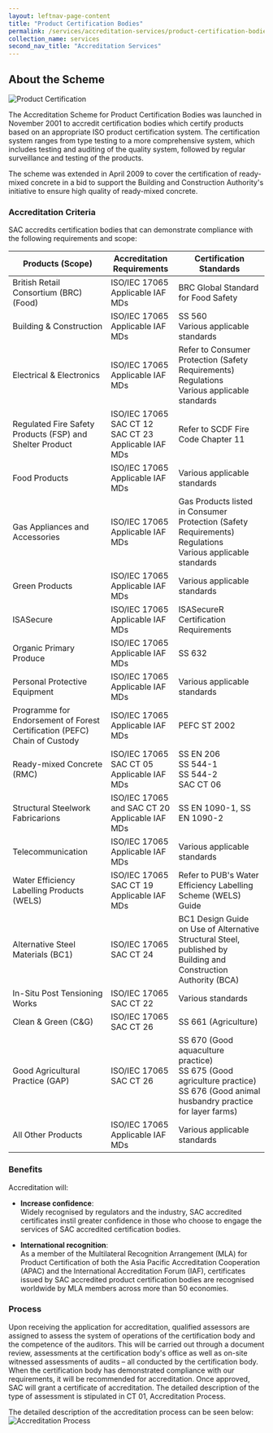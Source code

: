 ```yaml
---
layout: leftnav-page-content
title: "Product Certification Bodies"
permalink: /services/accreditation-services/product-certification-bodies
collection_name: services
second_nav_title: "Accreditation Services"
---
```


## About the Scheme

![Product Certification](/images/services/product-certification-accreditation.jpg)

The Accreditation Scheme for Product Certification Bodies was launched in November 2001 to accredit certification bodies which certify products based on an appropriate ISO product certification system. The certification system ranges from type testing to a more
comprehensive system, which includes testing and auditing of the quality system, followed by regular surveillance and testing of the products. 

The scheme was extended in April 2009 to cover the certification of ready-mixed concrete in a bid to support the Building and Construction Authority's initiative to ensure high quality of ready-mixed concrete.

### Accreditation Criteria

SAC accredits certification bodies that can demonstrate compliance with the following requirements and scope:

| Products (Scope) | Accreditation Requirements | Certification Standards |
|------------------|----------------------------|-------------------------|
| British Retail Consortium (BRC) (Food) | ISO/IEC 17065<br/>Applicable IAF MDs | BRC Global Standard for Food Safety |
| Building & Construction | ISO/IEC 17065<br/>Applicable IAF MDs | SS 560<br/>Various applicable standards |
| Electrical & Electronics | ISO/IEC 17065<br/>Applicable IAF MDs | Refer to Consumer Protection (Safety Requirements) Regulations<br/>Various applicable standards |
| Regulated Fire Safety Products (FSP) and Shelter Product | ISO/IEC 17065<br/>SAC CT 12<br/>SAC CT 23<br/>Applicable IAF MDs | Refer to SCDF Fire Code Chapter 11 |
| Food Products | ISO/IEC 17065<br/>Applicable IAF MDs | Various applicable standards |
| Gas Appliances and Accessories | ISO/IEC 17065<br/>Applicable IAF MDs | Gas Products listed in Consumer Protection (Safety Requirements) Regulations<br/>Various applicable standards |
| Green Products | ISO/IEC 17065<br/>Applicable IAF MDs | Various applicable standards |
| ISASecure | ISO/IEC 17065<br/>Applicable IAF MDs | ISASecureR Certification Requirements |
| Organic Primary Produce | ISO/IEC 17065<br/>Applicable IAF MDs | SS 632 |
| Personal Protective Equipment | ISO/IEC 17065<br/>Applicable IAF MDs | Various applicable standards |
| Programme for Endorsement of Forest Certification (PEFC) Chain of Custody | ISO/IEC 17065<br/>Applicable IAF MDs | PEFC ST 2002 |
| Ready-mixed Concrete (RMC) | ISO/IEC 17065<br/>SAC CT 05<br/>Applicable IAF MDs | SS EN 206<br/>SS 544-1<br/>SS 544-2<br/>SAC CT 06 | 
| Structural Steelwork Fabricarions | ISO/IEC 17065 and SAC CT 20<br/>Applicable IAF MDs | SS EN 1090-1, SS EN 1090-2 |
| Telecommunication | ISO/IEC 17065<br/>Applicable IAF MDs | Various applicable standards |
| Water Efficiency Labelling Products (WELS) | ISO/IEC 17065<br/>SAC CT 19<br/>Applicable IAF MDs | Refer to PUB's Water Efficiency Labelling Scheme (WELS) Guide |
| Alternative Steel Materials (BC1) | ISO/IEC 17065<br/>SAC CT 24 | BC1 Design Guide on Use of Alternative Structural Steel, published by Building and Construction Authority (BCA) |
| In-Situ Post Tensioning Works | ISO/IEC 17065<br/>SAC CT 22 | Various standards |
| Clean & Green (C&G) | ISO/IEC 17065<br/>SAC CT 26 | SS 661 (Agriculture) | 
| Good Agricultural Practice (GAP) | ISO/IEC 17065<br/>SAC CT 26 | SS 670 (Good aquaculture practice)<br/>SS 675 (Good agriculture practice)<br/>SS 676 (Good animal husbandry practice for layer farms) | 
| All Other Products | ISO/IEC 17065<br/>Applicable IAF MDs | Various applicable standards |


### Benefits
Accreditation will:

* **Increase confidence**:  
Widely recognised by regulators and the industry, SAC accredited certificates instil greater confidence in those who choose to engage the services of SAC accredited certification bodies. 

* **International recognition**:  
As a member of the Multilateral Recognition Arrangement (MLA) for Product Certification of both the Asia Pacific Accreditation Cooperation (APAC) and the International Accreditation Forum (IAF), certificates issued by SAC accredited product certification bodies are recognised worldwide by MLA members across more than 50 economies.

### Process
Upon receiving the application for accreditation, qualified assessors are assigned to assess the system of operations of the certification body and the competence of the auditors. This will be carried out through a document review, assessments at the certification body's office as well as on-site witnessed assessments of audits – all conducted by the certification body. When the certification body has demonstrated compliance with our requirements, it will be recommended for accreditation. Once approved, SAC will grant a certificate of accreditation. The detailed description of the type of assessment is stipulated in CT 01, Accreditation Process. 

The detailed description of the accreditation process can be seen below:  
![Accreditation Process](/images/services/sac-accreditation-process-flowchart.jpg) 
